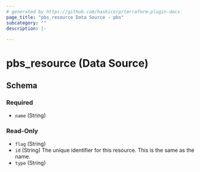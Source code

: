 ```yaml
---
# generated by https://github.com/hashicorp/terraform-plugin-docs
page_title: "pbs_resource Data Source - pbs"
subcategory: ""
description: |-
  
---
```


# pbs_resource (Data Source)





<!-- schema generated by tfplugindocs -->
## Schema

### Required

- `name` (String)

### Read-Only

- `flag` (String)
- `id` (String) The unique identifier for this resource. This is the same as the name.
- `type` (String)
